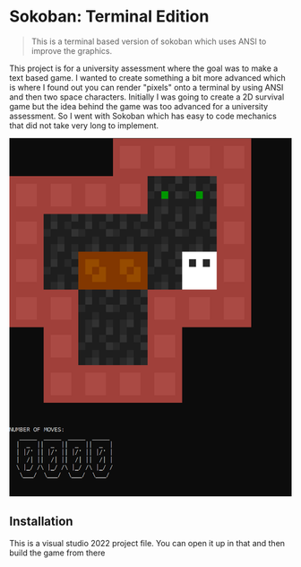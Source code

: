 # Sokoban: Terminal Edition
> This is a terminal based version of sokoban which uses ANSI to improve the graphics.

This project is for a university assessment where the goal was to make a text based game. I wanted to create something a bit more advanced which is where I found out you can render "pixels" onto a terminal by using ANSI and then two space characters. Initially I was going to create a 2D survival game but the idea behind the game was too advanced for a university assessment. So I went with Sokoban which has easy to code mechanics that did not take very long to implement. 

![](header.png)

## Installation

This is a visual studio 2022 project file. You can open it up in that and then build the game from there

